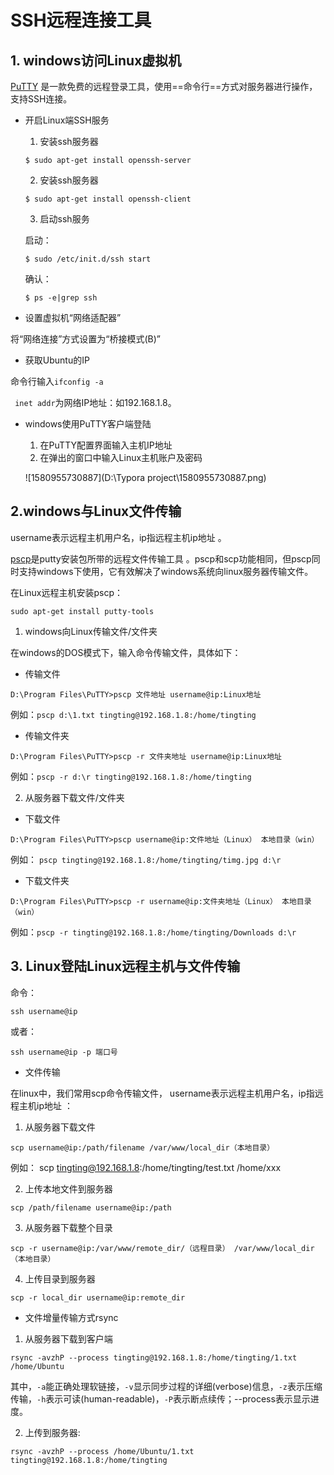 #  SSH远程连接工具

## 1. windows访问Linux虚拟机

[PuTTY](www.**putty**.org) 是一款免费的远程登录工具，使用==命令行==方式对服务器进行操作，支持SSH连接。

- 开启Linux端SSH服务

  1. 安装ssh服务器

  ```
  $ sudo apt-get install openssh-server
  ```

  2. 安装ssh服务器

  ```
  $ sudo apt-get install openssh-client
  ```

  3. 启动ssh服务

  启动：

  ```
  $ sudo /etc/init.d/ssh start
  ```

  确认：

  ```
  $ ps -e|grep ssh
  ```

- 设置虚拟机“网络适配器”

将“网络连接”方式设置为“桥接模式(B)”

- 获取Ubuntu的IP

命令行输入`ifconfig -a`

   ` inet addr`为网络IP地址：如192.168.1.8。

- windows使用PuTTY客户端登陆

  1. 在PuTTY配置界面输入主机IP地址
  2. 在弹出的窗口中输入Linux主机账户及密码

  ![1580955730887](D:\Typora project\1580955730887.png)


## 2.windows与Linux文件传输

username表示远程主机用户名，ip指远程主机ip地址 。

 [pscp](https://www.chiark.greenend.org.uk/~sgtatham/putty/latest.html)是putty安装包所带的远程文件传输工具 。pscp和scp功能相同，但pscp同时支持windows下使用，它有效解决了windows系统向linux服务器传输文件。

在Linux远程主机安装pscp：

```
sudo apt-get install putty-tools
```

1. windows向Linux传输文件/文件夹

在windows的DOS模式下，输入命令传输文件，具体如下：

- 传输文件

```
D:\Program Files\PuTTY>pscp 文件地址 username@ip:Linux地址
```

 例如：`pscp d:\1.txt tingting@192.168.1.8:/home/tingting `

- 传输文件夹

```
D:\Program Files\PuTTY>pscp -r 文件夹地址 username@ip:Linux地址
```

例如：`pscp -r d:\r tingting@192.168.1.8:/home/tingting`

2. 从服务器下载文件/文件夹

- 下载文件

```
D:\Program Files\PuTTY>pscp username@ip:文件地址（Linux） 本地目录（win）
```

例如： `pscp tingting@192.168.1.8:/home/tingting/timg.jpg d:\r`

- 下载文件夹

```
D:\Program Files\PuTTY>pscp -r username@ip:文件夹地址（Linux） 本地目录（win）
```

例如：`pscp -r tingting@192.168.1.8:/home/tingting/Downloads d:\r`

## 3. Linux登陆Linux远程主机与文件传输

命令：

```
ssh username@ip
```

或者：

```
ssh username@ip -p 端口号
```

- 文件传输

 在linux中，我们常用scp命令传输文件， username表示远程主机用户名，ip指远程主机ip地址 ： 

1. 从服务器下载文件

```
scp username@ip:/path/filename /var/www/local_dir（本地目录）
```

例如： scp tingting@192.168.1.8:/home/tingting/test.txt  /home/xxx

2. 上传本地文件到服务器

```
scp /path/filename username@ip:/path
```

3. 从服务器下载整个目录

```
scp -r username@ip:/var/www/remote_dir/（远程目录） /var/www/local_dir（本地目录）
```

4. 上传目录到服务器

``` 
scp -r local_dir username@ip:remote_dir
```

- 文件增量传输方式rsync
1. 从服务器下载到客户端
```
rsync -avzhP --process tingting@192.168.1.8:/home/tingting/1.txt /home/Ubuntu
```
其中，`-a`能正确处理软链接，`-v`显示同步过程的详细(verbose)信息，`-z`表示压缩传输，`-h`表示可读(human-readable)，`-P`表示断点续传；--process表示显示进度。

2. 上传到服务器:
```
rsync -avzhP --process /home/Ubuntu/1.txt tingting@192.168.1.8:/home/tingting
```
